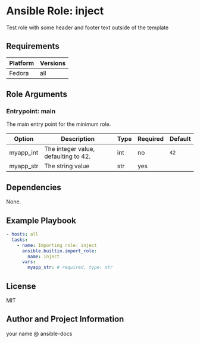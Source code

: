 <!-- BEGIN_ANSIBLE_DOCS -->
# Ansible Role: inject

Test role with some header and footer text outside of the template

## Requirements

| Platform | Versions |
| -------- | -------- |
| Fedora | all |

## Role Arguments

### Entrypoint: main

The main entry point for the minimum role.

|Option|Description|Type|Required|Default|
|---|---|---|---|---|
| myapp_int | The integer value, defaulting to 42. | int | no | `42` |
| myapp_str | The string value | str | yes |  |

## Dependencies

None.

## Example Playbook

```yaml
- hosts: all
  tasks:
    - name: Importing role: inject
      ansible.builtin.import_role:
        name: inject
      vars:
        myapp_str: # required, type: str
```

## License

MIT

## Author and Project Information

your name @ ansible-docs

<!-- END_ANSIBLE_DOCS -->
